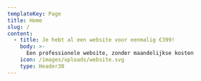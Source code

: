 ```yaml
---
templateKey: Page
title: Home
slug: /
content:
  - title: Je hebt al een website voor eenmalig €399!
    body: >-
      Een professionele website, zonder maandelijkse kosten
    icon: /images/uploads/website.svg
    type: Header30
---
```

